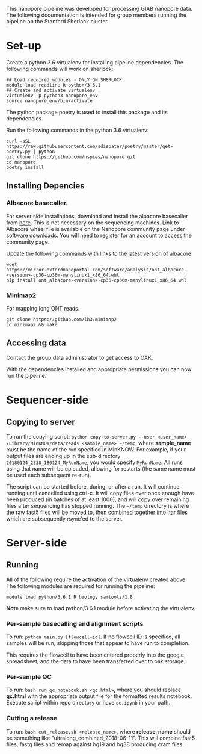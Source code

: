 This nanopore pipeline was developed for processing GIAB nanopore data. The following documentation is intended for group members running the pipeline on the Stanford Sherlock cluster. 

# Set-up
Create a python 3.6 virtualenv for installing pipeline dependencies. The following commands will work on sherlock:
```
## Load required modules - ONLY ON SHERLOCK
module load readline R python/3.6.1
## Create and activate virtualenv
virtualenv -p python3 nanopore_env
source nanopore_env/bin/activate
```

The python package poetry is used to install this package and its dependencies.

Run the following commands in the python 3.6 virtualenv:

```
curl -sSL https://raw.githubusercontent.com/sdispater/poetry/master/get-poetry.py | python
git clone https://github.com/nspies/nanopore.git
cd nanopore
poetry install
```



## Installing Depencies 

### Albacore basecaller.  
For server side installations, download and install the albacore basecaller from [here](https://community.nanoporetech.com/downloads). This is not necessary on the sequencing machines.
Link to Albacore wheel file is available on the Nanopore community page under software downloads. 
You will need to register for an account to access the community page. 

Update the following commands with links to the latest version of albacore:

```
wget https://mirror.oxfordnanoportal.com/software/analysis/ont_albacore-<version>-cp36-cp36m-manylinux1_x86_64.whl
pip install ont_albacore-<version>-cp36-cp36m-manylinux1_x86_64.whl
```

### Minimap2
For mapping long ONT reads. 
```
git clone https://github.com/lh3/minimap2
cd minimap2 && make
```


## Accessing data
Contact the group data administrator to get access to OAK. 

With the dependencies installed and appropriate permissions you can now run the pipeline. 

# Sequencer-side

## Copying to server

To run the copying script: `python copy-to-server.py --user <user_name> /Library/MinKNOW/data/reads <sample_name> ~/temp`, where **sample_name** must be the name of the run specified in MinKNOW. For example, if your output files are ending up in the sub-directory `20180124_2338_180124_MyRunName`, you would specify `MyRunName`. All runs using that name will be uploaded, allowing for restarts (the same name must be used each subsequent re-run).

The script can be started before, during, or after a run. It will continue running until cancelled using ctrl-c. It will copy files over once enough have been produced (in batches of at least 1000), and will copy over remaining files after sequencing has stopped running. The `~/temp` directory is where the raw fast5 files will be moved to, then combined together into .tar files which are subsequently rsync'ed to the server.

# Server-side

## Running

All of the following require the activation of the virtualenv created above. 
The following modules are required for running the pipeline:

```
module load python/3.6.1 R biology samtools/1.8
```

__Note__ make sure to load python/3.6.1 module before activating the virtualenv. 

### Per-sample basecalling and alignment scripts

To run: `python main.py [flowcell-id]`. If no flowcell ID is specified, all samples will be run, skipping those that appear to have run to completion.

This requires the flowcell to have been entered properly into the google spreadsheet, and the data to have been transferred over to oak storage.

### Per-sample QC

To run: `bash run_qc_notebook.sh <qc.html>`, where you should replace **qc.html** with the appropriate output file for the formatted results notebook. Execute script within repo directory or have `qc.ipynb` in your path.  

### Cutting a release

To run: `bash cut_release.sh <release_name>`, where **release_name** should be something like "ultralong_combined_2018-06-11". This will combine fast5 files, fastq files and remap against hg19 and hg38 producing cram files.
